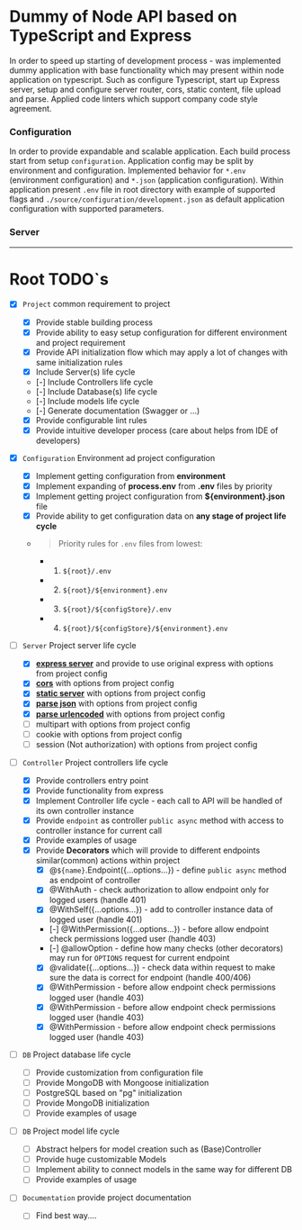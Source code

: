 # Dummy of Node API based on TypeScript and Express

In order to speed up starting of development process - was implemented dummy application with base functionality which may present within node application on typescript. Such as configure Typescript, start up Express server, setup and configure server router, cors, static content, file upload and parse. Applied code linters which support company code style agreement.


### Configuration

In order to provide expandable and scalable application. Each build process start from setup `configuration`. Application config may be split by environment and configuration. Implemented behavior for `*.env` (environment configuration) and `*.json` (application configuration). Within application present `.env` file in root directory with example of supported flags and `./source/configuration/development.json` as default application configuration with supported parameters.


### Server


- - - -
# Root TODO`s

* [x] `Project` common requirement to project
    * [x] Provide stable building process
    * [x] Provide ability to easy setup configuration for different environment and project requirement
    * [x] Provide API initialization flow which may apply a lot of changes with same initialization rules
    * [x] Include Server(s) life cycle
    * [-] Include Controllers life cycle
    * [-] Include Database(s) life cycle
    * [-] Include models life cycle
    * [-] Generate documentation (Swagger or ...)
    * [x] Provide configurable lint rules
    * [x] Provide intuitive developer process (care about helps from IDE of developers)

* [x] `Configuration` Environment ad project configuration
    * [x] Implement getting configuration from **environment**
    * [x] Implement expanding of **process.env** from **.env** files by priority
    * [x] Implement getting project configuration from **${environment}.json** file
    * [x] Provide ability to get configuration data on **any stage of project life cycle**
    * > Priority rules for `.env` files from lowest:
        * 1. `${root}/.env`
        * 2. `${root}/${environment}.env`
        * 3. `${root}/${configStore}/.env`
        * 4. `${root}/${configStore}/${environment}.env`

* [ ] `Server` Project server life cycle
    * [x] **[express server](https://expressjs.com/ "express")** and provide to use original express with options from project config 
    * [x] **[cors](https://www.npmjs.com/package/cors "CORS")** with options from project config
    * [x] **[static server](https://expressjs.com/en/4x/api.html#express.static "express static")** with options from project config
    * [x] **[parse json](https://www.npmjs.com/package/body-parser "body-parser => JSON")** with options from project config
    * [x] **[parse urlencoded](https://www.npmjs.com/package/body-parser "body-parser => URLENCODED")** with options from project config
    * [ ] multipart with options from project config 
    * [ ] cookie with options from project config 
    * [ ] session (Not authorization) with options from project config 

* [ ] `Controller` Project controllers life cycle
    * [x] Provide controllers entry point
    * [x] Provide functionality from express
    * [x] Implement Controller life cycle - each call to API will be handled of its own controller instance
    * [x] Provide `endpoint` as controller `public async` method with access to controller instance for current call
    * [x] Provide examples of usage
    * [x] Provide **Decorators** which will provide to different endpoints similar(common) actions within project
        * [x] @`${name}`.Endpoint({...options...}) - define `public async` method as endpoint of controller
        * [x] @WithAuth - check authorization to allow endpoint only for logged users (handle 401)
        * [x] @WithSelf({...options...}) - add to controller instance data of logged user (handle 401)
        * [-] @WithPermission({...options...}) - before allow endpoint check permissions logged user (handle 403)
        * [-] @allowOption - define how many checks (other decorators) may run for `OPTIONS` request for current endpoint
        * [x] @validate({...options...}) - check data within request to make sure the data is correct for endpoint (handle 400/406)
        * [x] @WithPermission - before allow endpoint check permissions logged user (handle 403)
        * [x] @WithPermission - before allow endpoint check permissions logged user (handle 403)
        * [x] @WithPermission - before allow endpoint check permissions logged user (handle 403)

* [ ] `DB` Project database life cycle
    * [ ] Provide customization from configuration file
    * [ ] Provide MongoDB with Mongoose initialization
    * [ ] PostgreSQL based on "pg" initialization
    * [ ] Provide MongoDB initialization
    * [ ] Provide examples of usage

* [ ] `DB` Project model life cycle
    * [ ] Abstract helpers for model creation such as (Base)Controller
    * [ ] Provide huge customizable Models
    * [ ] Implement ability to connect models in the same way for different DB
    * [ ] Provide examples of usage

* [ ] `Documentation` provide project documentation
    * [ ] Find best way....
